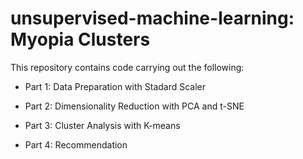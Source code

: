 # unsupervised-machine-learning: Myopia Clusters

This repository contains code carrying out the following:

* Part 1: Data Preparation with Stadard Scaler

* Part 2: Dimensionality Reduction with PCA and t-SNE

* Part 3: Cluster Analysis with K-means

* Part 4: Recommendation 
